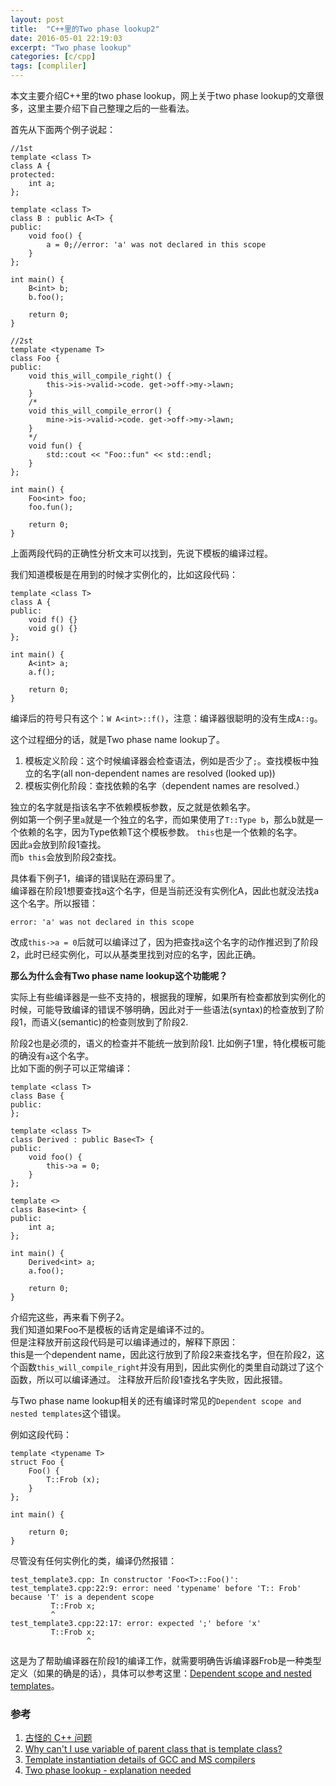 ```yaml
---
layout: post
title:  "C++里的Two phase lookup2"
date: 2016-05-01 22:19:03
excerpt: "Two phase lookup"
categories: [c/cpp]
tags: [compliler]
---
```


本文主要介绍C++里的two phase lookup，网上关于two phase lookup的文章很多，这里主要介绍下自己整理之后的一些看法。

<!--more-->

首先从下面两个例子说起：

```
//1st
template <class T>
class A {
protected:
    int a;
};

template <class T>
class B : public A<T> {
public:
    void foo() {
        a = 0;//error: 'a' was not declared in this scope
    }
};

int main() {
    B<int> b;
    b.foo();

    return 0;
}
```

```
//2st
template <typename T>
class Foo {
public:
    void this_will_compile_right() {
        this->is->valid->code. get->off->my->lawn;
    }
    /*
    void this_will_compile_error() {
        mine->is->valid->code. get->off->my->lawn;
    }
    */
    void fun() {
        std::cout << "Foo::fun" << std::endl;
    }
};

int main() {
    Foo<int> foo;
    foo.fun();

    return 0;
}
```

上面两段代码的正确性分析文末可以找到，先说下模板的编译过程。  

我们知道模板是在用到的时候才实例化的，比如这段代码：

```
template <class T>
class A {
public:
    void f() {}
    void g() {}
};

int main() {
    A<int> a;
    a.f();

    return 0;
}
```

编译后的符号只有这个：`W A<int>::f()`，注意：编译器很聪明的没有生成`A::g`。  

这个过程细分的话，就是Two phase name lookup了。  
1. 模板定义阶段：这个时候编译器会检查语法，例如是否少了`;`。查找模板中独立的名字(all non-dependent names are resolved (looked up))  
2. 模板实例化阶段：查找依赖的名字（dependent names are resolved.）  

独立的名字就是指该名字不依赖模板参数，反之就是依赖名字。  
例如第一个例子里`a`就是一个独立的名字，而如果使用了`T::Type b`，那么b就是一个依赖的名字，因为Type依赖T这个模板参数。
`this`也是一个依赖的名字。  
因此`a`会放到阶段1查找。  
而`b this`会放到阶段2查找。  

具体看下例子1，编译的错误贴在源码里了。  
编译器在阶段1想要查找a这个名字，但是当前还没有实例化A，因此也就没法找a这个名字。所以报错：  

```
error: 'a' was not declared in this scope
```

改成`this->a = 0`后就可以编译过了，因为把查找a这个名字的动作推迟到了阶段2，此时已经实例化，可以从基类里找到对应的名字，因此正确。

**那么为什么会有Two phase name lookup这个功能呢？**  

实际上有些编译器是一些不支持的，根据我的理解，如果所有检查都放到实例化的时候，可能导致编译的错误不够明确，因此对于一些语法(syntax)的检查放到了阶段1，而语义(semantic)的检查则放到了阶段2.  

阶段2也是必须的，语义的检查并不能统一放到阶段1.  比如例子1里，特化模板可能的确没有`a`这个名字。  
比如下面的例子可以正常编译：

```
template <class T>
class Base {
public:
};

template <class T>
class Derived : public Base<T> {
public:
    void foo() {
        this->a = 0;
    }
};

template <>
class Base<int> {
public:
    int a;
};

int main() {
    Derived<int> a;
    a.foo();

    return 0;
}
```

介绍完这些，再来看下例子2。  
我们知道如果Foo不是模板的话肯定是编译不过的。  
但是注释放开前这段代码是可以编译通过的，解释下原因：  
this是一个dependent name，因此这行放到了阶段2来查找名字，但在阶段2，这个函数`this_will_compile_right`并没有用到，因此实例化的类里自动跳过了这个函数，所以可以编译通过。 注释放开后阶段1查找名字失败，因此报错。  

与Two phase name lookup相关的还有编译时常见的`Dependent scope and nested templates`这个错误。

例如这段代码：

```
template <typename T>
struct Foo {
    Foo() {
        T::Frob (x);
    }
};

int main() {

    return 0;
}
```

尽管没有任何实例化的类，编译仍然报错：

```
test_template3.cpp: In constructor 'Foo<T>::Foo()':
test_template3.cpp:22:9: error: need 'typename' before 'T:: Frob' because 'T' is a dependent scope
         T::Frob x;
         ^
test_template3.cpp:22:17: error: expected ';' before 'x'
         T::Frob x;
                 ^
```

这是为了帮助编译器在阶段1的编译工作，就需要明确告诉编译器Frob是一种类型定义（如果的确是的话），具体可以参考这里：[Dependent scope and nested templates](http://stackoverflow.com/questions/6571381/dependent-scope-and-nested-templates/6571836#6571836)。  

### 参考
1. [古怪的 C++ 问题](http://blog.codingnow.com/2010/01/cpp_template.html)  
2. [Why can't I use variable of parent class that is template class?](http://stackoverflow.com/questions/10171242/why-cant-i-use-variable-of-parent-class-that-is-template-class)  
3. [Template instantiation details of GCC and MS compilers](http://stackoverflow.com/questions/7182359/template-instantiation-details-of-gcc-and-ms-compilers/7241548#7241548)  
4. [Two phase lookup - explanation needed](http://stackoverflow.com/questions/7767626/two-phase-lookup-explanation-needed?lq=1)
